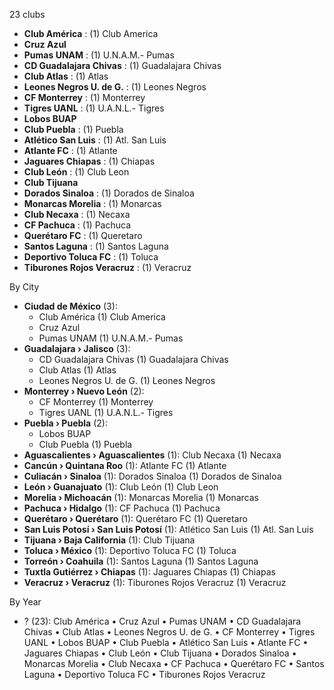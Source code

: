 23 clubs

- **Club América** : (1) Club America
- **Cruz Azul**
- **Pumas UNAM** : (1) U.N.A.M.- Pumas
- **CD Guadalajara Chivas** : (1) Guadalajara Chivas
- **Club Atlas** : (1) Atlas
- **Leones Negros U. de G.** : (1) Leones Negros
- **CF Monterrey** : (1) Monterrey
- **Tigres UANL** : (1) U.A.N.L.- Tigres
- **Lobos BUAP**
- **Club Puebla** : (1) Puebla
- **Atlético San Luis** : (1) Atl. San Luis
- **Atlante FC** : (1) Atlante
- **Jaguares Chiapas** : (1) Chiapas
- **Club León** : (1) Club Leon
- **Club Tijuana**
- **Dorados Sinaloa** : (1) Dorados de Sinaloa
- **Monarcas Morelia** : (1) Monarcas
- **Club Necaxa** : (1) Necaxa
- **CF Pachuca** : (1) Pachuca
- **Querétaro FC** : (1) Queretaro
- **Santos Laguna** : (1) Santos Laguna
- **Deportivo Toluca FC** : (1) Toluca
- **Tiburones Rojos Veracruz** : (1) Veracruz




By City

- **Ciudad de México** (3): 
  - Club América  (1) Club America
  - Cruz Azul 
  - Pumas UNAM  (1) U.N.A.M.- Pumas
- **Guadalajara › Jalisco** (3): 
  - CD Guadalajara Chivas  (1) Guadalajara Chivas
  - Club Atlas  (1) Atlas
  - Leones Negros U. de G.  (1) Leones Negros
- **Monterrey › Nuevo León** (2): 
  - CF Monterrey  (1) Monterrey
  - Tigres UANL  (1) U.A.N.L.- Tigres
- **Puebla › Puebla** (2): 
  - Lobos BUAP 
  - Club Puebla  (1) Puebla
- **Aguascalientes › Aguascalientes** (1): Club Necaxa  (1) Necaxa
- **Cancún › Quintana Roo** (1): Atlante FC  (1) Atlante
- **Culiacán › Sinaloa** (1): Dorados Sinaloa  (1) Dorados de Sinaloa
- **León › Guanajuato** (1): Club León  (1) Club Leon
- **Morelia › Michoacán** (1): Monarcas Morelia  (1) Monarcas
- **Pachuca › Hidalgo** (1): CF Pachuca  (1) Pachuca
- **Querétaro › Querétaro** (1): Querétaro FC  (1) Queretaro
- **San Luis Potosí › San Luis Potosí** (1): Atlético San Luis  (1) Atl. San Luis
- **Tijuana › Baja California** (1): Club Tijuana 
- **Toluca › México** (1): Deportivo Toluca FC  (1) Toluca
- **Torreón › Coahuila** (1): Santos Laguna  (1) Santos Laguna
- **Tuxtla Gutiérrez › Chiapas** (1): Jaguares Chiapas  (1) Chiapas
- **Veracruz › Veracruz** (1): Tiburones Rojos Veracruz  (1) Veracruz




By Year

- ? (23):   Club América • Cruz Azul • Pumas UNAM • CD Guadalajara Chivas • Club Atlas • Leones Negros U. de G. • CF Monterrey • Tigres UANL • Lobos BUAP • Club Puebla • Atlético San Luis • Atlante FC • Jaguares Chiapas • Club León • Club Tijuana • Dorados Sinaloa • Monarcas Morelia • Club Necaxa • CF Pachuca • Querétaro FC • Santos Laguna • Deportivo Toluca FC • Tiburones Rojos Veracruz


